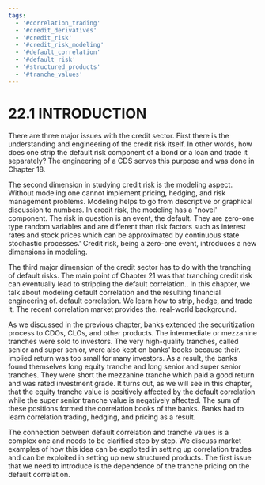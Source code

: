 ```yaml
---
tags:
  - '#correlation_trading'
  - '#credit_derivatives'
  - '#credit_risk'
  - '#credit_risk_modeling'
  - '#default_correlation'
  - '#default_risk'
  - '#structured_products'
  - '#tranche_values'
---
```

# 22.1 INTRODUCTION  

There are three major issues with the credit sector. First there is the understanding and engineering of the credit risk itself. In other words, how does one strip the default risk component of a bond or a loan and trade it separately? The engineering of a CDS serves this purpose and was done in Chapter 18.  

The second dimension in studying credit risk is the modeling aspect. Without modeling one cannot implement pricing, hedging, and risk management problems. Modeling helps to go from descriptive or graphical discussion to numbers. In credit risk, the modeling has a "novel' component. The risk in question is an event, the default. They are zero-one type random variables and are different than risk factors such as interest rates and stock prices which can be approximated by continuous state stochastic processes.' Credit risk, being a zero-one event, introduces a new dimensions in modeling.  

The third major dimension of the credit sector has to do with the tranching of default risks. The main point of Chapter 21 was that tranching credit risk can eventually lead to stripping the default correlation.. In this chapter, we talk about modeling default correlation and the resulting financial engineering of. default correlation. We learn how to strip, hedge, and trade it. The recent correlation market provides the. real-world background.  

As we discussed in the previous chapter, banks extended the securitization process to CDOs, CLOs, and other products. The intermediate or mezzanine tranches were sold to investors. The very high-quality tranches, called senior and super senior, were also kept on banks' books because their. implied return was too small for many investors. As a result, the banks found themselves long equity tranche and long senior and super senior tranches. They were short the mezzanine tranche which paid a good return and was rated investment grade. It turns out, as we will see in this chapter, that the equity tranche value is positively affected by the default correlation while the super senior tranche value is negatively affected. The sum of these positions formed the correlation books of the banks. Banks had to learn correlation trading, hedging, and pricing as a result.  

The connection between default correlation and tranche values is a complex one and needs to be clarified step by step. We discuss market examples of how this idea can be exploited in setting up correlation trades and can be exploited in setting up new structured products. The first issue that we need to introduce is the dependence of the tranche pricing on the default correlation.  
